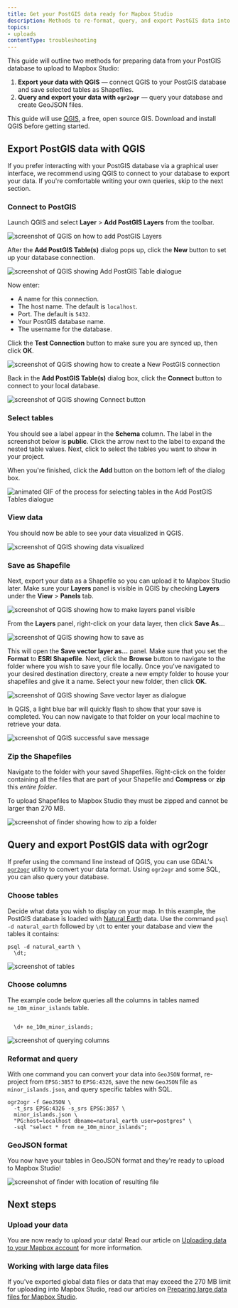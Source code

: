 ```yaml
---
title: Get your PostGIS data ready for Mapbox Studio
description: Methods to re-format, query, and export PostGIS data into a Mapbox Studio ready format.
topics:
- uploads
contentType: troubleshooting
---
```



This guide will outline two methods for preparing data from your PostGIS database to upload to Mapbox Studio:

1. **Export your data with QGIS** &mdash; connect QGIS to your PostGIS database and save selected tables as Shapefiles.
2. **Query and export your data with `ogr2ogr`** &mdash; query your database and create GeoJSON files.

This guide will use [QGIS](https://www.qgis.org/en/site/forusers/download.html), a free, open source GIS. Download and install QGIS before getting started.

## Export PostGIS data with QGIS

If you prefer interacting with your PostGIS database via a graphical user interface, we recommend using QGIS to connect to your database to export your data. If you're comfortable writing your own queries, skip to the next section.

### Connect to PostGIS

Launch QGIS and select **Layer** > **Add PostGIS Layers** from the toolbar.

<img alt='screenshot of QGIS on how to add PostGIS Layers' src='/help/img/3rdparty/qgis-connect-postgis-qgis.png'>

After the **Add PostGIS Table(s)** dialog pops up, click the **New** button to set up your database connection.

<img alt='screenshot of QGIS showing Add PostGIS Table dialogue' src='/help/img/3rdparty/qgis-click-new.png'>

Now enter:

- A name for this connection.
- The host name. The default is `localhost`.
- Port. The default is `5432`.
- Your PostGIS database name.
- The username for the database.

Click the **Test Connection** button to make sure you are synced up, then click **OK**.

<img alt='screenshot of QGIS showing how to create a New PostGIS connection' src='/help/img/3rdparty/qgis-new-connection.png'>

Back in the **Add PostGIS Table(s)** dialog box, click the **Connect** button to connect to your local database.

<img alt='screenshot of QGIS showing Connect button' src='/help/img/3rdparty/qgis-connect.png'>

### Select tables

You should see a label appear in the **Schema** column. The label in the screenshot below is **public**. Click the arrow next to the label to expand the nested table values. Next, click to select the tables you want to show in your project.

When you're finished, click the **Add** button on the bottom left of the dialog box.

<img alt='animated GIF of the process for selecting tables in the Add PostGIS Tables dialogue' src='/help/img/3rdparty/qgis-click-schema.gif'>

### View data

You should now be able to see your data visualized in QGIS.

<img alt='screenshot of QGIS showing data visualized' src='/help/img/3rdparty/qgis-see-data.png'>

### Save as Shapefile

Next, export your data as a Shapefile so you can upload it to Mapbox Studio later. Make sure your **Layers** panel is visible in QGIS by checking **Layers** under the **View** > **Panels** tab.

<img alt='screenshot of QGIS showing how to make layers panel visible' src='/help/img/3rdparty/qgis-view-layers.png'>

From the **Layers** panel, right-click on your data layer, then click **Save As..**.

<img alt='screenshot of QGIS showing how to save as' src='/help/img/3rdparty/qgis-save-as.png'>

This will open the **Save vector layer as...** panel. Make sure that you set the **Format** to **ESRI Shapefile**. Next, click the **Browse** button to navigate to the folder where you wish to save your file locally. Once you've navigated to your desired destination directory, create a new empty folder to house your shapefiles and give it a name. Select your new folder, then click **OK**.

<img alt='screenshot of QGIS showing Save vector layer as dialogue' src='/help/img/3rdparty/qgis-save.png'>

In QGIS, a light blue bar will quickly flash to show that your save is completed. You can now navigate to that folder on your local machine to retrieve your data.

<img alt='screenshot of QGIS successful save message' src='/help/img/3rdparty/qgis-saving.png'>

### Zip the Shapefiles

Navigate to the folder with your saved Shapefiles. Right-click on the folder containing all the files that are part of your Shapefile and **Compress** or **zip** this _entire folder_.

To upload Shapefiles to Mapbox Studio they must be zipped and cannot be larger than 270 MB.

<img alt='screenshot of finder showing how to zip a folder' src='/help/img/screenshots/save-shp.png'>


## Query and export PostGIS data with ogr2ogr

If prefer using the command line instead of QGIS, you can use GDAL's [`ogr2ogr`](http://www.gdal.org/ogr2ogr.html) utility to convert your data format. Using `ogr2ogr` and some SQL, you can also query your database.

### Choose tables

Decide what data you wish to display on your map. In this example, the PostGIS database is loaded with [Natural Earth](http://www.naturalearthdata.com/downloads/) data. Use the command `psql -d natural_earth` followed by `\dt` to enter your database and view the tables it contains:

```
psql -d natural_earth \
  \dt;
```

<img alt='screenshot of tables' src='/help/img/3rdparty/postgis-view-data-tables.png'>


### Choose columns

The example code below queries all the columns in tables named `ne_10m_minor_islands` table.

```

  \d+ ne_10m_minor_islands;

```

<img alt='screenshot of querying columns' src='/help/img/3rdparty/postgis-table-data.jpg'>


### Reformat and query

With one command you can convert your data into `GeoJSON` format, re-project from `EPSG:3857` to `EPSG:4326`, save the new `GeoJSON` file as `minor_islands.json`, and query specific tables with SQL.

```
ogr2ogr -f GeoJSON \
  -t_srs EPSG:4326 -s_srs EPSG:3857 \
  minor_islands.json \
  "PG:host=localhost dbname=natural_earth user=postgres" \
  -sql "select * from ne_10m_minor_islands";
```


### GeoJSON format

You now have your tables in GeoJSON format and they're ready to upload to Mapbox Studio!

<img alt='screenshot of finder with location of resulting file' src='/help/img/screenshots/json-format.png'>


## Next steps

### Upload your data

You are now ready to upload your data! Read our article on [Uploading data to your Mapbox account](/help/troubleshooting/uploads/) for more information.

### Working with large data files

If you've exported global data files or data that may exceed the 270 MB limit for uploading into Mapbox Studio, read our articles on [Preparing large data files for Mapbox Studio](/help/troubleshooting/large-data-tippecanoe/).
